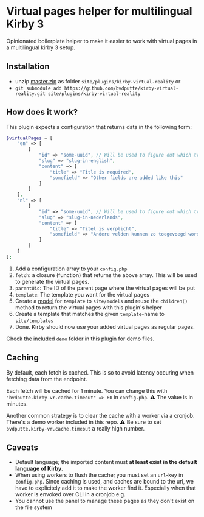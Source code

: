 # Virtual pages helper for multilingual Kirby 3

Opinionated boilerplate helper to make it easier to work with virtual pages in a multilingual kirby 3 setup.

## Installation

- unzip [master.zip](https://github.com/bvdputte/kirby-virtual-reality/archive/master.zip) as folder `site/plugins/kirby-virtual-reality` or
- `git submodule add https://github.com/bvdputte/kirby-virtual-reality.git site/plugins/kirby-virtual-reality`

## How does it work?

This plugin expects a configuration that returns data in the following form:

```php
$virtualPages = [
    "en" => [
        [
            "id" => "some-uuid", // Will be used to figure out which translations belong to eachother
            "slug" => "slug-in-english",
            "content" => [
                "title" => "Title is required",
                "somefield" => "Other fields are added like this"
            ]
        ]
    ],
    "nl" => [
        [
            "id" => "some-uuid", // Will be used to figure out which translations belong to eachother
            "slug" => "slug-in-nederlands",
            "content" => [
                "title" => "Titel is verplicht",
                "somefield" => "Andere velden kunnen zo toegevoegd worden."
            ]
        ]
    ]
];
```

1. Add a configuration array to your `config.php`
  1. `fetch`: a closure (function) that returns the above array. This will be used to generate the virtual pages.
  2. `parentUid`: The ID of the parent page where the virtual pages will be put
  3. `template`: The template you want for the virtual pages
2. Create a [model](https://getkirby.com/docs/guide/templates/page-models) for `template` to `site/models` and reuse the `children()` method to return the virtual pages with this plugin's helper
3. Create a template that matches the given `template`-name to `site/templates`
4. Done. Kirby should now use your added virtual pages as regular pages.

Check the included `demo` folder in this plugin for demo files.

## Caching

By default, each fetch is cached. This is so to avoid latency occuring when fetching data from the endpoint.

Each fetch will be cached for 1 minute. You can change this with `"bvdputte.kirby-vr.cache.timeout" => 60` in `config.php`.
⚠️ The value is in minutes.

Another common strategy is to clear the cache with a worker via a cronjob. There's a demo worker included in this repo.
⚠️ Be sure to set `bvdputte.kirby-vr.cache.timeout` a really high number.

## Caveats

- Default language; the imported content must **at least exist in the default language of Kirby**.
- When using workers to flush the cache; you must set an `url`-key in `config.php`. Since caching is used, and caches are bound to the url, we have to explicitely add it to make the worker find it. Especially when that worker is envoked over CLI in a cronjob e.g.
- You cannot use the panel to manage these pages as they don't exist on the file system
